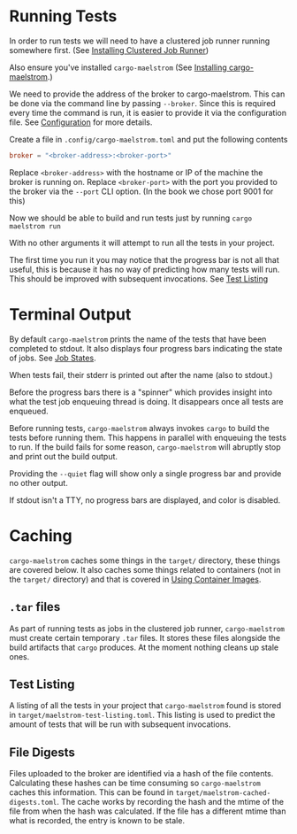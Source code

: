 # Running Tests

In order to run tests we will need to have a clustered job runner running
somewhere first. (See [Installing Clustered Job
Runner](../install/clustered_job_runner.md))

Also ensure you've installed `cargo-maelstrom` (See [Installing
cargo-maelstrom](../install/cargo_maelstrom.md).)

We need to provide the address of the broker to cargo-maelstrom. This can be
done via the command line by passing `--broker`. Since this is required every
time the command is run, it is easier to provide it via the configuration file.
See [Configuration](./configuration.md) for more details.

Create a file in `.config/cargo-maelstrom.toml` and put the following contents

```toml
broker = "<broker-address>:<broker-port>"
```

Replace `<broker-address>` with the hostname or IP of the machine the broker is
running on. Replace `<broker-port>` with the port you provided to the broker via
the `--port` CLI option. (In the book we chose port 9001 for this)

Now we should be able to build and run tests just by running `cargo maelstrom
run`

With no other arguments it will attempt to run all the tests in your project.

The first time you run it you may notice that the progress bar is not all that
useful, this is because it has no way of predicting how many tests will run.
This should be improved with subsequent invocations. See [Test
Listing](#test-listing)

# Terminal Output
By default `cargo-maelstrom` prints the name of the tests that have been
completed to stdout. It also displays four progress bars indicating the state of
jobs. See [Job States](../clustered_job_runner_management/job_states.md).

When tests fail, their stderr is printed out after the name (also to stdout.)

Before the progress bars there is a "spinner" which provides insight into what
the test job enqueuing thread is doing. It disappears once all tests are
enqueued.

Before running tests, `cargo-maelstrom` always invokes `cargo` to build the
tests before running them. This happens in parallel with enqueuing the tests to
run. If the build fails for some reason, `cargo-maelstrom` will abruptly stop
and print out the build output.

Providing the `--quiet` flag will show only a single progress bar and provide no
other output.

If stdout isn't a TTY, no progress bars are displayed, and color is disabled.

# Caching

`cargo-maelstrom` caches some things in the `target/` directory, these things
are covered below. It also caches some things related to containers (not in the
`target/` directory) and that is covered in [Using Container
Images](../cargo_maelstrom/using_container_images.md).

## `.tar` files
As part of running tests as jobs in the clustered job runner, `cargo-maelstrom`
must create certain temporary `.tar` files. It stores these files alongside the
build artifacts that `cargo` produces. At the moment nothing cleans up stale
ones.

## Test Listing
A listing of all the tests in your project that `cargo-maelstrom` found is
stored in `target/maelstrom-test-listing.toml`. This listing is used to predict
the amount of tests that will be run with subsequent invocations.

## File Digests
Files uploaded to the broker are identified via a hash of the file contents.
Calculating these hashes can be time consuming so `cargo-maelstrom` caches this
information. This can be found in `target/maelstrom-cached-digests.toml`. The
cache works by recording the hash and the mtime of the file from when the hash
was calculated. If the file has a different mtime than what is recorded, the
entry is known to be stale.
